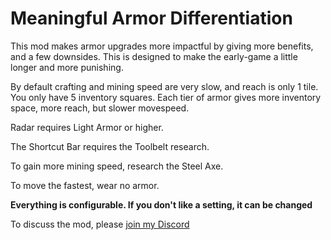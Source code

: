 Meaningful Armor Differentiation
==============

This mod makes armor upgrades more impactful by giving more benefits, and a few downsides.
This is designed to make the early-game a little longer and more punishing.

By default crafting and mining speed are very slow, and reach is only 1 tile. You only have 5 inventory squares.
Each tier of armor gives more inventory space, more reach, but slower movespeed.

Radar requires Light Armor or higher.

The Shortcut Bar requires the Toolbelt research.

To gain more mining speed, research the Steel Axe.

To move the fastest, wear no armor.

**Everything is configurable. If you don't like a setting, it can be changed**

To discuss the mod, please [join my Discord](https://discord.gg/2zRvrBXb6W)